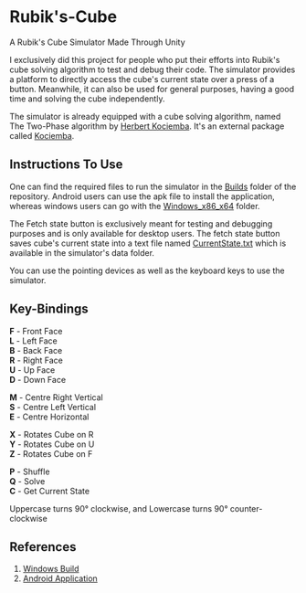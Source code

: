 # Rubik's-Cube
A Rubik's Cube Simulator Made Through Unity

I exclusively did this project for people who put their efforts into Rubik's cube solving algorithm to test and debug their code. The simulator provides a platform to directly access the cube's current state over a press of a button. Meanwhile, it can also be used for general purposes, having a good time and solving the cube independently.<br />

The simulator is already equipped with a cube solving algorithm, named The Two-Phase algorithm by [Herbert Kociemba](https://www.speedsolving.com/wiki/index.php/Herbert_Kociemba). It's an external package called [Kociemba](https://github.com/Megalomatt/Kociemba).<br />


## Instructions To Use
One can find the required files to run the simulator in the [Builds](https://github.com/milind-prajapat/Rubiks-Cube/tree/main/Builds) folder of the repository. Android users can use the apk file to install the application, whereas windows users can go with the [Windows_x86_x64](https://github.com/milind-prajapat/Rubiks-Cube/tree/main/Builds/Windows_x86_x64) folder.<br />

The Fetch state button is exclusively meant for testing and debugging purposes and is only available for desktop users. The fetch state button saves cube's current state into a text file named [CurrentState.txt](https://github.com/milind-prajapat/Rubiks-Cube/blob/main/Builds/Windows_x86_x64/Rubiks%20Cube_Data/CurrentState.txt) which is available in the simulator's data folder.<br />

You can use the pointing devices as well as the keyboard keys to use the simulator.<br />

## Key-Bindings
**F** - Front Face<br />
**L** - Left Face<br />
**B** - Back Face<br />
**R** - Right Face<br />
**U** - Up Face<br />
**D** - Down Face<br />

**M** - Centre Right Vertical<br />
**S** - Centre Left Vertical<br />
**E** - Centre Horizontal<br />

**X** - Rotates Cube on R<br />
**Y** - Rotates Cube on U<br />
**Z** - Rotates Cube on F<br />

**P** - Shuffle<br />
**Q** - Solve<br />
**C** - Get Current State<br />

Uppercase turns 90° clockwise, and Lowercase turns 90° counter-clockwise<br />

## References
1. [Windows Build](https://drive.google.com/file/d/1yPU8f04ILZ6PNuArOsjJkt3EMk4QQR_F/view?usp=sharing)
2. [Android Application](https://drive.google.com/file/d/1ExQ5nqQ2iixKeT88FqmeG6X6uyF3YHdG/view?usp=sharing)
